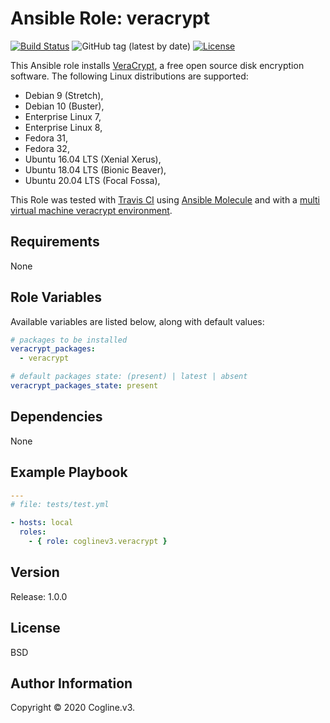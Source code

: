 # Ansible Role: veracrypt

[![Build Status](https://travis-ci.com/coglinev3/ansible-role-veracrypt.svg?branch=master)](https://travis-ci.com/coglinev3/ansible-role-veracrypt) ![GitHub tag (latest by date)](https://img.shields.io/github/v/tag/coglinev3/ansible-role-veracrypt) [![License](https://img.shields.io/badge/License-BSD%203--Clause-blue.svg)](https://raw.githubusercontent.com/coglinev3/ansible-role-veracrypt/master/LICENSE)

This Ansible role installs [VeraCrypt](https://www.veracrypt.fr/ "VeraCrypt"), a free open source disk encryption software.
The following Linux distributions are supported:

* Debian 9 (Stretch),
* Debian 10 (Buster),
* Enterprise Linux 7, 
* Enterprise Linux 8, 
* Fedora 31,
* Fedora 32,
* Ubuntu 16.04 LTS (Xenial Xerus),
* Ubuntu 18.04 LTS (Bionic Beaver),
* Ubuntu 20.04 LTS (Focal Fossa),

This Role was tested with [Travis CI](https://travis-ci.com/coglinev3/ansible-role-veracrypt "Travis CI") using [Ansible Molecule](https://molecule.readthedocs.io/en/latest/# "Ansible Molecule Documentation") and  with a [multi virtual machine veracrypt environment](https://ansible-development.readthedocs.io "Environment for developing and testing Ansible roles").

## Requirements

None


## Role Variables

Available variables are listed below, along with default values:

```yml
# packages to be installed
veracrypt_packages:
  - veracrypt

# default packages state: (present) | latest | absent 
veracrypt_packages_state: present
```

## Dependencies

None


## Example Playbook

```yml
---
# file: tests/test.yml

- hosts: local
  roles:
    - { role: coglinev3.veracrypt }
```

## Version

Release: 1.0.0


## License

BSD


## Author Information

Copyright &copy; 2020 Cogline.v3.
